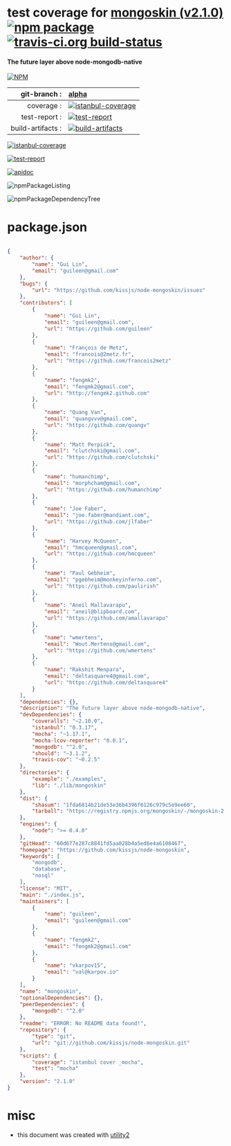 # test coverage for  [mongoskin (v2.1.0)](https://github.com/kissjs/node-mongoskin)  [![npm package](https://img.shields.io/npm/v/npmtest-mongoskin.svg?style=flat-square)](https://www.npmjs.org/package/npmtest-mongoskin) [![travis-ci.org build-status](https://api.travis-ci.org/npmtest/node-npmtest-mongoskin.svg)](https://travis-ci.org/npmtest/node-npmtest-mongoskin)
#### The future layer above node-mongodb-native

[![NPM](https://nodei.co/npm/mongoskin.png?downloads=true)](https://www.npmjs.com/package/mongoskin)

| git-branch : | [alpha](https://github.com/npmtest/node-npmtest-mongoskin/tree/alpha)|
|--:|:--|
| coverage : | [![istanbul-coverage](https://npmtest.github.io/node-npmtest-mongoskin/build/coverage.badge.svg)](https://npmtest.github.io/node-npmtest-mongoskin/build/coverage.html/index.html)|
| test-report : | [![test-report](https://npmtest.github.io/node-npmtest-mongoskin/build/test-report.badge.svg)](https://npmtest.github.io/node-npmtest-mongoskin/build/test-report.html)|
| build-artifacts : | [![build-artifacts](https://npmtest.github.io/node-npmtest-mongoskin/glyphicons_144_folder_open.png)](https://github.com/npmtest/node-npmtest-mongoskin/tree/gh-pages/build)|

[![istanbul-coverage](https://npmtest.github.io/node-npmtest-mongoskin/build/screenCapture.buildCustomOrg.browser.coverage.html.png)](https://npmtest.github.io/node-npmtest-mongoskin/build/coverage.html/index.html)

[![test-report](https://npmtest.github.io/node-npmtest-mongoskin/build/screenCapture.buildCustomOrg.browser.%252Fhome%252Ftravis%252Fbuild%252Fnpmtest%252Fnode-npmtest-mongoskin%252Ftmp%252Fbuild%252Ftest-report.html.png)](https://npmtest.github.io/node-npmtest-mongoskin/build/test-report.html)

[![apidoc](https://npmdoc.github.io/node-npmdoc-mongoskin/build/screenCapture.buildApidoc.browser.%252Fhome%252Ftravis%252Fbuild%252Fnpmdoc%252Fnode-npmdoc-mongoskin%252Ftmp%252Fbuild%252Fapidoc.html.png)](https://npmdoc.github.io/node-npmdoc-mongoskin/build/apidoc.html)

![npmPackageListing](https://npmtest.github.io/node-npmtest-mongoskin/build/screenCapture.npmPackageListing.svg)

![npmPackageDependencyTree](https://npmtest.github.io/node-npmtest-mongoskin/build/screenCapture.npmPackageDependencyTree.svg)



# package.json

```json

{
    "author": {
        "name": "Gui Lin",
        "email": "guileen@gmail.com"
    },
    "bugs": {
        "url": "https://github.com/kissjs/node-mongoskin/issues"
    },
    "contributors": [
        {
            "name": "Gui Lin",
            "email": "guileen@gmail.com",
            "url": "https://github.com/guileen"
        },
        {
            "name": "François de Metz",
            "email": "francois@2metz.fr",
            "url": "https://github.com/francois2metz"
        },
        {
            "name": "fengmk2",
            "email": "fengmk2@gmail.com",
            "url": "http://fengmk2.github.com"
        },
        {
            "name": "Quang Van",
            "email": "quangvvv@gmail.com",
            "url": "https://github.com/quangv"
        },
        {
            "name": "Matt Perpick",
            "email": "clutchski@gmail.com",
            "url": "https://github.com/clutchski"
        },
        {
            "name": "humanchimp",
            "email": "morphcham@gmail.com",
            "url": "https://github.com/humanchimp"
        },
        {
            "name": "Joe Faber",
            "email": "joe.faber@mandiant.com",
            "url": "https://github.com/jlfaber"
        },
        {
            "name": "Harvey McQueen",
            "email": "hmcqueen@gmail.com",
            "url": "https://github.com/hmcqueen"
        },
        {
            "name": "Paul Gebheim",
            "email": "pgebheim@monkeyinferno.com",
            "url": "https://github.com/paulirish"
        },
        {
            "name": "Aneil Mallavarapu",
            "email": "aneil@blipboard.com",
            "url": "https://github.com/amallavarapu"
        },
        {
            "name": "wmertens",
            "email": "Wout.Mertens@gmail.com",
            "url": "https://github.com/wmertens"
        },
        {
            "name": "Rakshit Menpara",
            "email": "deltasquare4@gmail.com",
            "url": "https://github.com/deltasquare4"
        }
    ],
    "dependencies": {},
    "description": "The future layer above node-mongodb-native",
    "devDependencies": {
        "coveralls": "~2.10.0",
        "istanbul": "0.3.17",
        "mocha": "~1.17.1",
        "mocha-lcov-reporter": "0.0.1",
        "mongodb": "^2.0",
        "should": "~3.1.2",
        "travis-cov": "~0.2.5"
    },
    "directories": {
        "example": "./examples",
        "lib": "./lib/mongoskin"
    },
    "dist": {
        "shasum": "1fda6814b21de53e36b4396f6126c979c5e9ee60",
        "tarball": "https://registry.npmjs.org/mongoskin/-/mongoskin-2.1.0.tgz"
    },
    "engines": {
        "node": ">= 0.4.0"
    },
    "gitHead": "60d677e287c8841fd5aa028b4a5ed6e4a6108467",
    "homepage": "https://github.com/kissjs/node-mongoskin",
    "keywords": [
        "mongodb",
        "database",
        "nosql"
    ],
    "license": "MIT",
    "main": "./index.js",
    "maintainers": [
        {
            "name": "guileen",
            "email": "guileen@gmail.com"
        },
        {
            "name": "fengmk2",
            "email": "fengmk2@gmail.com"
        },
        {
            "name": "vkarpov15",
            "email": "val@karpov.io"
        }
    ],
    "name": "mongoskin",
    "optionalDependencies": {},
    "peerDependencies": {
        "mongodb": "^2.0"
    },
    "readme": "ERROR: No README data found!",
    "repository": {
        "type": "git",
        "url": "git://github.com/kissjs/node-mongoskin.git"
    },
    "scripts": {
        "coverage": "istanbul cover _mocha",
        "test": "mocha"
    },
    "version": "2.1.0"
}
```



# misc
- this document was created with [utility2](https://github.com/kaizhu256/node-utility2)
